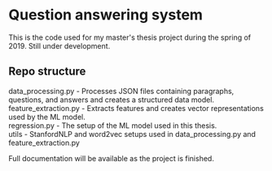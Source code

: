 # Question answering system
This is the code used for my master's thesis project during the spring of 2019. Still under development.

## Repo structure
data_processing.py - Processes JSON files containing paragraphs, questions, and answers and creates a structured data model.  
feature_extraction.py - Extracts features and creates vector representations used by the ML model.  
regression.py - The setup of the ML model used in this thesis.  
utils - StanfordNLP and word2vec setups used in data_processing.py and feature_extraction.py  
  
Full documentation will be available as the project is finished.